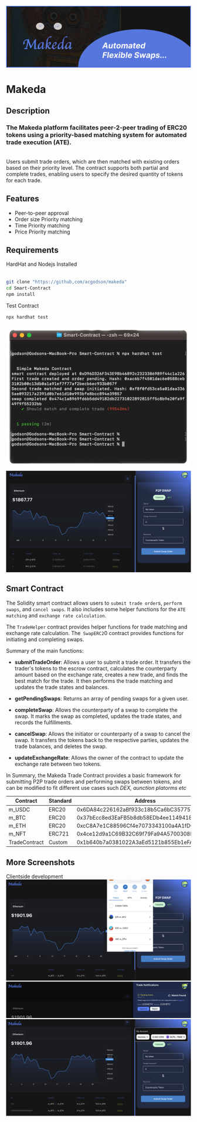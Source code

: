 ![Makeda Logo](Snapshots/makedaBanner.png)

# Makeda

<!-- 👉 [Video Demo]() -->

## Description

### The Makeda platform facilitates peer-2-peer trading of ERC20 tokens using a priority-based matching system for automated trade execution (ATE).

<br/>
Users submit trade orders, which are then matched with existing orders based on their priority level. The contract supports both partial and complete trades, enabling users to specify the desired quantity of tokens for each trade.

## Features

- Peer-to-peer approval
- Order size Priority  matching
- Time Priority matching
- Price Priority matching


## Requirements

HardHat and Nodejs Installed

```bash

git clone "https://github,com/acgodson/makeda"
cd Smart-Contract
npm install
```

Test Contract

```bash
npx hardhat test
```

<!-- Replace the image URLs below with the actual links to your project screenshots -->

![Test Contract](Snapshots/hardhat.png)
![UI](Snapshots/Screenshot%202023-06-29%20at%2014.03.58.png)

## Smart Contract

The Solidity smart contract allows users to `submit trade order`s, `perform swaps`, and `cancel swaps`. It also includes some helper functions for the `ATE matching` and `exchange rate calculation`.

The `TradeHelper` contract provides helper functions for trade matching and exchange rate calculation. The` SwapERC2`0 contract provides functions for initiating and completing swaps.

Summary of the main functions:

- **submitTradeOrder**: Allows a user to submit a trade order. It transfers the trader's tokens to the escrow contract, calculates the counterparty amount based on the exchange rate, creates a new trade, and finds the best match for the trade. It then performs the trade matching and updates the trade states and balances.

- **getPendingSwaps**: Returns an array of pending swaps for a given user.

- **completeSwap**: Allows the counterparty of a swap to complete the swap. It marks the swap as completed, updates the trade states, and records the fulfillments.

- **cancelSwap**: Allows the initiator or counterparty of a swap to cancel the swap. It transfers the tokens back to the respective parties, updates the trade balances, and deletes the swap.

- **updateExchangeRate**: Allows the owner of the contract to update the exchange rate between two tokens.

In Summary, the Makeda Trade Contract provides a basic framework for submitting P2P trade orders and performing swaps between tokens, and can be modified to fit different use cases such _DEX, aunction platorms etc_

| Contract      | Standard | Address                                    |
| ------------- | -------- | ------------------------------------------ |
| m_USDC        | ERC20    | 0x6DA84c226162aBf933c18b5Ca6bC3577584bee86 |
| m_BTC         | ERC20    | 0x37bEcc8ed3EaFB5b8db58EDb4ee11494181a0276 |
| m_ETH         | ERC20    | 0xcC8A7e1C88596Cf4e7073343100a4A1fD0eaC8C4 |
| m_NFT         | ERC721   | 0x4ce12d9a1C69B32C69f79Fa94A5700308D5F6782 |
| TradeContract | Custom   | 0x1b640b7a0381022A3aEd5121b855Eb1eFA3Ae363 |

## More Screenshots

Clientside development
![UI](Snapshots/bg2.png)
![UI](Snapshots/bg3.png)
![UI](Snapshots/bg4.png)
